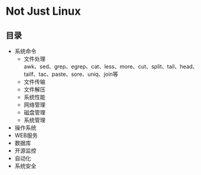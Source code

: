 # Not Just Linux

## 目录  
* 系统命令  
  * 文件处理  
    awk、sed、grep、egrep、cat、less、more、cut、split、tail、head、tailf、tac、paste、sore、uniq、join等
  * 文件传输  
  * 文件解压 
  * 系统性能  
  * 网络管理  
  * 磁盘管理  
  * 系统管理
* 操作系统  
* WEB服务  
* 数据库
* 开源监控
* 自动化
* 系统安全
